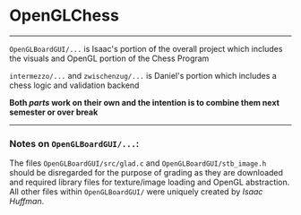 # OpenGLChess

---

`OpenGLBoardGUI/...` is Isaac's portion of the overall project which includes the visuals and OpenGL portion of the Chess Program

`intermezzo/...` and `zwischenzug/...` is Daniel's portion which includes a chess logic and validation backend

**Both *parts* work on their own and the intention is to combine them next semester or over break**

---

### Notes on `OpenGLBoardGUI/...`:

The files `OpenGLBoardGUI/src/glad.c` and `OpenGLBoardGUI/stb_image.h` should be disregarded for the purpose of grading as they are downloaded and required library files for texture/image loading and OpenGL abstraction. All other files within `OpenGLBoardGUI/` were uniquely created by *Isaac Huffman*.

